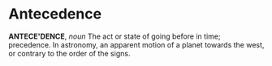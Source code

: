 # Antecedence

**ANTECE'DENCE**, _noun_ The act or state of going before in time; precedence. In astronomy, an apparent motion of a planet towards the west, or contrary to the order of the signs.